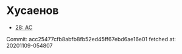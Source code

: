 # Хусаенов
- [28: AC](28.md)

Commit: acc25477cfb8abfb8fb52ed45ff67ebd6ae16e01
 fetched at: 20201109-054807
